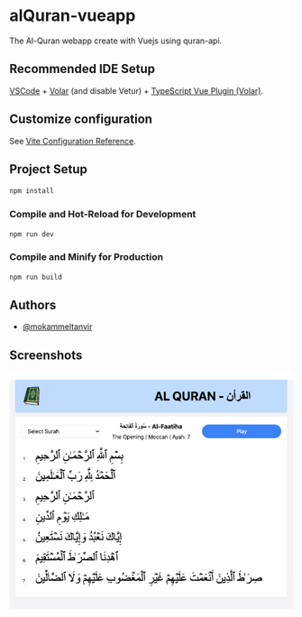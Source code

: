 # alQuran-vueapp

The Al-Quran webapp create with Vuejs using quran-api.

## Recommended IDE Setup

[VSCode](https://code.visualstudio.com/) + [Volar](https://marketplace.visualstudio.com/items?itemName=Vue.volar) (and disable Vetur) + [TypeScript Vue Plugin (Volar)](https://marketplace.visualstudio.com/items?itemName=Vue.vscode-typescript-vue-plugin).

## Customize configuration

See [Vite Configuration Reference](https://vitejs.dev/config/).

## Project Setup

```sh
npm install
```

### Compile and Hot-Reload for Development

```sh
npm run dev
```

### Compile and Minify for Production

```sh
npm run build
```

## Authors

- [@mokammeltanvir](https://www.github.com/mokammeltanvir)


## Screenshots

![App Screenshot](https://raw.githubusercontent.com/mokammeltanvir/alQuran-vueapp/445925300bd739478be1d2f06e2e01943c2110a6/Screenshot.png)

